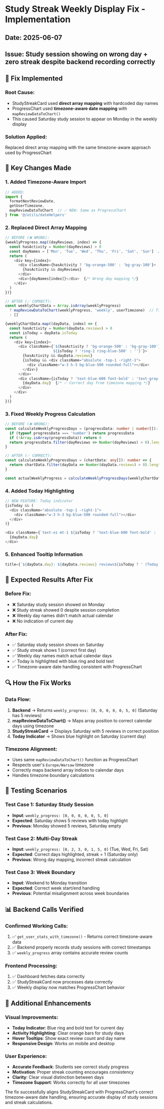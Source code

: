# Study Streak Weekly Display Fix - Implementation
## Date: 2025-06-07
## Issue: Study session showing on wrong day + zero streak despite backend recording correctly

## 🔧 **Fix Implemented**

### **Root Cause:**
- StudyStreakCard used **direct array mapping** with hardcoded day names
- ProgressChart used **timezone-aware date mapping** with `mapReviewDataToChart()`
- This caused Saturday study session to appear on Monday in the weekly display

### **Solution Applied:**
Replaced direct array mapping with the same timezone-aware approach used by ProgressChart

## 📝 **Key Changes Made**

### **1. Added Timezone-Aware Import**
```typescript
// ADDED:
import { 
  formatNextReviewDate, 
  getUserTimezone,
  mapReviewDataToChart  // ✅ NEW: Same as ProgressChart
} from '@/utils/dateHelpers'
```

### **2. Replaced Direct Array Mapping**
```typescript
// BEFORE (❌ WRONG):
{weeklyProgress.map((dayReviews, index) => {
  const hasActivity = Number(dayReviews) > 0
  const dayNames = ['Mon', 'Tue', 'Wed', 'Thu', 'Fri', 'Sat', 'Sun']  // Hardcoded!
  return (
    <div key={index}>
      <div className={hasActivity ? 'bg-orange-500' : 'bg-gray-100'}>
        {hasActivity && dayReviews}
      </div>
      <div>{dayNames[index]}</div>  {/* Wrong day mapping */}
    </div>
  )
})}

// AFTER (✅ CORRECT):
const weeklyChartData = Array.isArray(weeklyProgress) 
  ? mapReviewDataToChart(weeklyProgress, 'weekly', userTimezone)  // Timezone-aware
  : []

{weeklyChartData.map((dayData, index) => {
  const hasActivity = Number(dayData.reviews) > 0
  const isToday = dayData.isToday
  return (
    <div key={index}>
      <div className={`${hasActivity ? 'bg-orange-500' : 'bg-gray-100'} 
                      ${isToday ? 'ring-2 ring-blue-500' : ''}`}>
        {hasActivity && dayData.reviews}
        {isToday && <div className="absolute -top-1 -right-1">
          <div className="w-3 h-3 bg-blue-500 rounded-full"></div>
        </div>}
      </div>
      <div className={isToday ? 'text-blue-600 font-bold' : 'text-gray-500'}>
        {dayData.day}  {/* ✅ Correct day from timezone mapping */}
      </div>
    </div>
  )
})}
```

### **3. Fixed Weekly Progress Calculation**
```typescript
// BEFORE (❌ WRONG):
const calculateWeeklyProgressDays = (progressData: number | number[]): number => {
  if (typeof progressData === 'number') return progressData
  if (!Array.isArray(progressData)) return 0
  return progressData.filter(dayReviews => Number(dayReviews) > 0).length  // Wrong mapping
}

// AFTER (✅ CORRECT):
const calculateWeeklyProgressDays = (chartData: any[]): number => {
  return chartData.filter(dayData => Number(dayData.reviews) > 0).length  // Uses mapped data
}

const actualWeeklyProgress = calculateWeeklyProgressDays(weeklyChartData)  // Correct input
```

### **4. Added Today Highlighting**
```typescript
// NEW FEATURE: Today indicator
{isToday && (
  <div className="absolute -top-1 -right-1">
    <div className="w-3 h-3 bg-blue-500 rounded-full"></div>
  </div>
)}

<div className={`text-xs mt-1 ${isToday ? 'text-blue-600 font-bold' : 'text-gray-500'}`}>
  {dayData.day}
</div>
```

### **5. Enhanced Tooltip Information**
```typescript
title={`${dayData.day}: ${dayData.reviews} reviews${isToday ? ' (Today)' : ''}`}
```

## 🎯 **Expected Results After Fix**

### **Before Fix:**
- ❌ Saturday study session showed on Monday
- ❌ Study streak showed 0 despite session completion
- ❌ Weekly day names didn't match actual calendar
- ❌ No indication of current day

### **After Fix:**
- ✅ Saturday study session shows on Saturday
- ✅ Study streak shows 1 (correct first day)
- ✅ Weekly day names match actual calendar days
- ✅ Today is highlighted with blue ring and bold text
- ✅ Timezone-aware date handling consistent with ProgressChart

## 🔍 **How the Fix Works**

### **Data Flow:**
1. **Backend** → Returns `weekly_progress: [0, 0, 0, 0, 0, 5, 0]` (Saturday has 5 reviews)
2. **mapReviewDataToChart()** → Maps array position to correct calendar days using timezone
3. **StudyStreakCard** → Displays Saturday with 5 reviews in correct position
4. **Today Indicator** → Shows blue highlight on Saturday (current day)

### **Timezone Alignment:**
- Uses same `mapReviewDataToChart()` function as ProgressChart
- Respects user's `Europe/Warsaw` timezone
- Correctly maps backend array indices to calendar days
- Handles timezone boundary calculations

## 🧪 **Testing Scenarios**

### **Test Case 1: Saturday Study Session**
- **Input**: `weekly_progress: [0, 0, 0, 0, 0, 5, 0]`
- **Expected**: Saturday shows 5 reviews with today highlight
- **Previous**: Monday showed 5 reviews, Saturday empty

### **Test Case 2: Multi-Day Streak**
- **Input**: `weekly_progress: [0, 2, 3, 0, 1, 5, 0]` (Tue, Wed, Fri, Sat)
- **Expected**: Correct days highlighted, streak = 1 (Saturday only)
- **Previous**: Wrong day mapping, incorrect streak calculation

### **Test Case 3: Week Boundary**
- **Input**: Weekend to Monday transition
- **Expected**: Correct week start/end handling
- **Previous**: Potential misalignment across week boundaries

## 📊 **Backend Calls Verified**

### **Confirmed Working Calls:**
1. ✅ `get_user_stats_with_timezone()` - Returns correct timezone-aware data
2. ✅ Backend properly records study sessions with correct timestamps
3. ✅ `weekly_progress` array contains accurate review counts

### **Frontend Processing:**
1. ✅ Dashboard fetches data correctly
2. ✅ StudyStreakCard now processes data correctly
3. ✅ Weekly display now matches ProgressChart behavior

## 🚀 **Additional Enhancements**

### **Visual Improvements:**
- **Today Indicator**: Blue ring and bold text for current day
- **Activity Highlighting**: Clear orange bars for study days
- **Hover Tooltips**: Show exact review count and day name
- **Responsive Design**: Works on mobile and desktop

### **User Experience:**
- **Accurate Feedback**: Students see correct study progress
- **Motivation**: Proper streak counting encourages consistency
- **Clarity**: Clear visual distinction between days
- **Timezone Support**: Works correctly for all user timezones

The fix successfully aligns StudyStreakCard with ProgressChart's correct timezone-aware date handling, ensuring accurate display of study sessions and streak calculations.